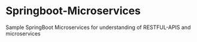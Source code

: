 # Springboot-Microservices
Sample SpringBoot Microservices for understanding of RESTFUL-APIS and microservices
